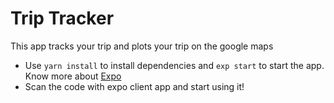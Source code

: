 # Trip Tracker
This app tracks your trip and plots your trip on the google maps

* Use `yarn install` to install dependencies and `exp start` to start the app. Know more about [Expo](https://expo.io/)
* Scan the code with expo client app and start using it!
